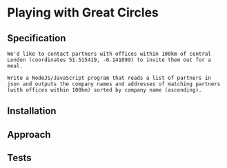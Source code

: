 # Playing with Great Circles

## Specification
```
We'd like to contact partners with offices within 100km of central London (coordinates 51.515419, -0.141099) to invite them out for a meal.

Write a NodeJS/JavaScript program that reads a list of partners in json and outputs the company names and addresses of matching partners (with offices within 100km) sorted by company name (ascending).
```

## Installation



## Approach


## Tests


